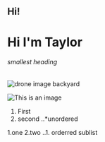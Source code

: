 ## Hi!
# Hi I'm Taylor
###### smallest heading

<img src="https://github.com/tkylesh/tkylesh/blob/main/DJI_0335.JPG" alt="drone image backyard"/>

![This is an image](https://myoctocat.com/assets/images/base-octocat.svg)

1. First
2. second
..*unordered

1.one
2.two
..1. orderred sublist
